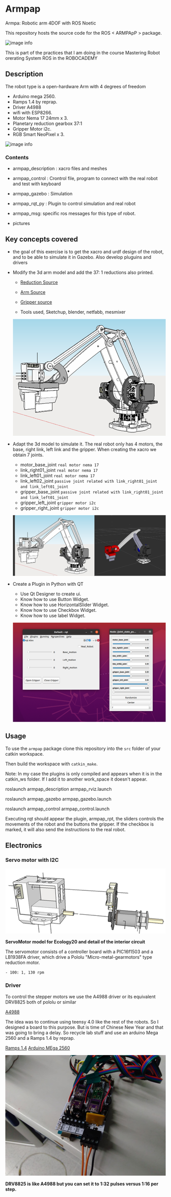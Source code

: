 # Armpap
Armpa: Robotic arm 4DOF with ROS Noetic

This repository hosts the source code for the ROS < ARMPApP > package.

 ![image info]()

This is part of the practices that I am doing in the course Mastering Robot orerating System ROS in the ROBOCADEMY

## Description ##

The robot type is a open-hardware Arm with 4 degrees of freedom

- Arduino mega 2560.
- Ramps 1.4 by reprap.
- Driver A4988
- wifi with ESP8266.
- Motor Nema 17 24mm x 3.
- Planetary reduction gearbox 37:1
- Gripper Motor i2c.
- RGB Smart NeoPixel x 3.


![image info](./pictures/roseco2.jpg)


### Contents ###

  - armpap_description : xacro files and meshes
  
  - armpap_control : Crontrol file, program to connect with the real robot and test with keyboard
  
  - armpap_gazebo : Simulation 
  
  - armpap_rqt_py : Plugin to control simulation and real robot
  
  - armpap_msg: specific ros messages for this type of robot.
  
  - pictures



## Key concepts covered ##
- the goal of this exercise is to get the xacro and urdf design of the robot, and to be able to simulate it in Gazebo. Also develop pluguins and drivers

- Modify the 3d arm model and add the 37: 1 reductions also printed.

  - [Reduction Source](https://www.thingiverse.com/thing:2071318)
  - [Arm Source](https://www.thingiverse.com/thing:480446)
  - [Gripper source](https://www.thingiverse.com/thing:920639)
    
  - Tools used, Sketchup, blender, netfabb, mesmixer
  
  ![image info](./pictures/armpap.png)


- Adapt the 3d model to simulate it. The real robot only has 4 motors, the base, right link, left link and the gripper. When creating the xacro we obtain 7 joints.
  
  - motor_base_joint    `real motor nema 17`
  - link_right01_joint  `real motor nema 17`
  - link_left01_joint   `real motor nema 17`
  - link_left02_joint   `passive joint related with link_right01_joint and link_left01_joint` 
  - gripper_base_joint  `passive joint related with link_right01_joint and link_left01_joint`
  - gripper_left_joint  `gripper motor i2c`
  - gripper_right_joint `gripper motor i2c`
  
  
  ![image info](./pictures/armpapvsxacro.png)

  

- Create a Plugin in Python with QT
  
  - Use  Qt Designer to create ui.
  - Know how to use Button Widget.
  - Know how to use HorizontalSlider Widget.
  - Know how to use Checkbox Widget.
  - Know how to use label Widget.
  
  

   ![image info](./pictures/plugins.png)




## Usage ## 


To use the `armpap` package clone this repository into the `src` folder of your catkin workspace.

Then build the workspace with `catkin_make`.

Note: In my case the plugins is only compiled and appears when it is in the catkin_ws folder. If I add it to another work_space it doesn't appear.




   roslaunch armpap_description armpap_rviz.launch 

   roslaunch armpap_gazebo armpap_gazebo.launch   

   roslaunch armpap_control armpap_control.launch 
   
   
   
Executing rqt should appear the plugin, armpap_rpt, the sliders controls the movements of the robot and the buttons the gripper. If the checkbox is marked, it will also send the instructions to the real robot.


 
## Electronics ##
### Servo motor with I2C ### 

 ![image_info](./pictures/detail_servo_00.png)
 
 **ServoMotor model for Ecology20 and detail of the interior circuit** 
 
The servomotor consists of a controller board with a PIC16f1503 and a LB1938FA driver, which drive a Pololu &quot;Micro-metal-gearmotors&quot; type reduction motor.

    - 100: 1, 130 rpm



### Driver ###

To control the stepper motors we use the A4988 driver or its equivalent DRV8825 both of pololu or similar

 [A4988](https://www.pololu.com/product/1182)
 
The idea was to continue using teensy 4.0 like the rest of the robots. So I designed a board to this purpose. But is time of Chinese New Year and that was going to bring a delay. So recycle lab stuff and use an arduino Mega 2560 and a Ramps 1.4 by reprap.

[Ramps 1.4](https://reprap.org/wiki/RAMPS_1.4/es)
[Arduino MEga 2560](https://store.arduino.cc/arduino-mega-2560-rev3)



 ![image_info](./pictures/armpapBoard.jpg)

 **DRV8825 is like A4988 but you can set it to 1:32 pulses versus 1:16 per step.** 



